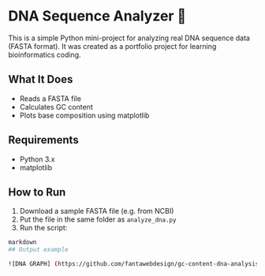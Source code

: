 # DNA Sequence Analyzer 🧬

This is a simple Python mini-project for analyzing real DNA sequence data (FASTA format). It was created as a portfolio project for learning bioinformatics coding.

## What It Does

- Reads a FASTA file
- Calculates GC content
- Plots base composition using matplotlib

## Requirements

- Python 3.x
- matplotlib

## How to Run

1. Download a sample FASTA file (e.g. from NCBI)
2. Put the file in the same folder as `analyze_dna.py`
3. Run the script:

```bash
markdown
## Output example

![DNA GRAPH] (https://github.com/fantawebdesign/gc-content-dna-analysis/blob/main/Figure_1.png)



